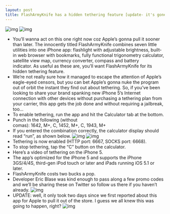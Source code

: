 ```yaml
---
layout: post
title: FlashArmyKnife has a hidden tethering feature [update- it's gone]
---
```

![img](http://media.idownloadblog.com/wp-content/uploads/2012/12/FlashArmyKnife-iphone-screenshot-001.jpg)
![img](http://media.idownloadblog.com/wp-content/uploads/2012/12/FlashArmyKnife-iphone-screenshot-002.jpg)
* You’ll wanna act on this one right now coz Apple’s gonna pull it sooner than later. The innocently titled FlashArmyKnife combines seven little utilities into one iPhone app: flashlight with adjustable brightness, built-in web browser with bookmarks, fully functional trigonometry calculator, satellite view map, currency converter, compass and battery indicator. As useful as these are, you’ll want FlashArmyKnife for its hidden tethering feature.
* We’re not really sure how it managed to escape the attention of Apple’s eagle-eyed censors, but you can bet Apple’s gonna nuke the program out of orbit the instant they find out about tethering. So, if you’ve been looking to share your brand spanking new iPhone 5’s Internet connection with other devices without purchasing a tethering plan from your carrier, this app gets the job done and without requiring a jailbreak, too…
* To enable tethering, run the app and hit the Calculator tab at the bottom.
* Punch in the following (without comas): 1642, M+, C, 1452, M+, C, 1943, M+
* If you entered the combination correctly, the calculator display should read “run”, as shown below.
![img](http://media.idownloadblog.com/wp-content/uploads/2012/12/FlashArmyKnife-iphone-screenshot-003.png)
![img](http://media.idownloadblog.com/wp-content/uploads/2012/12/FlashArmyKnife-iphone-screenshot-004.png)
* Tethering is now enabled (HTTP port: 6667, SOCKS port: 6668).
* To stop tethering, tap the “C” button on the calculator.
* Here’s a video of tethering on the iPhone 5.
* The app’s optimized for the iPhone 5 and supports the iPhone 3GS/4/4S, third-gen iPod touch or later and iPads running iOS 5.1 or later.
* FlashArmyKnife costs two bucks a pop.
* Developer Eric Blase was kind enough to pass along a few promo codes and we’ll be sharing these on Twitter so follow us there if you haven’t already.
![img](http://media.idownloadblog.com/wp-content/uploads/2012/12/Your-request-could-not-be-completed.png)
* UPDATE: well, it only took two days since we first reported about this app for Apple to pull it out of the store. I guess we all knew this was going to happen, right?
![img](http://media.idownloadblog.com/wp-content/uploads/2012/12/Screen-Shot-2012-12-27-at-3.31.57-PM.png)

